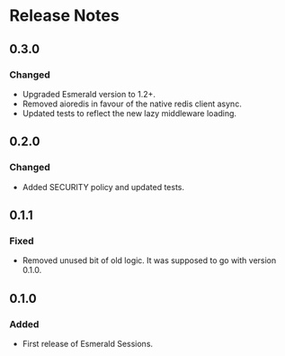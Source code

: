 # Release Notes

## 0.3.0

### Changed

- Upgraded Esmerald version to 1.2+.
- Removed aioredis in favour of the native redis client async.
- Updated tests to reflect the new lazy middleware loading.

## 0.2.0

### Changed

- Added SECURITY policy and updated tests.

## 0.1.1

### Fixed

- Removed unused bit of old logic. It was supposed to
go with version 0.1.0.

## 0.1.0

### Added

- First release of Esmerald Sessions.
